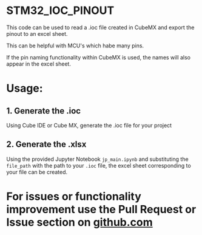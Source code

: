 # STM32_IOC_PINOUT
 This code can be used to read a .ioc file created in CubeMX and export the pinout to an excel sheet. 

 This can be helpful with MCU's which habe many pins. 

 If the pin naming functionality within CubeMX is used, the names will also appear in the excel sheet. 

 # Usage:

 ## 1. Generate the .ioc 
 Using Cube IDE or Cube MX, generate the .ioc file for your project

 ## 2. Generate the .xlsx 
 Using the provided Jupyter Notebook ```jp_main.ipynb``` and substituting the ```file_path``` with the path to your ```.ioc``` file, the excel sheet corresponding to your file can be created.

 # For issues or functionality improvement use the Pull Request or Issue section on [github.com](https://github.com/dtiziano/STM32_IOC_PINOUT)

